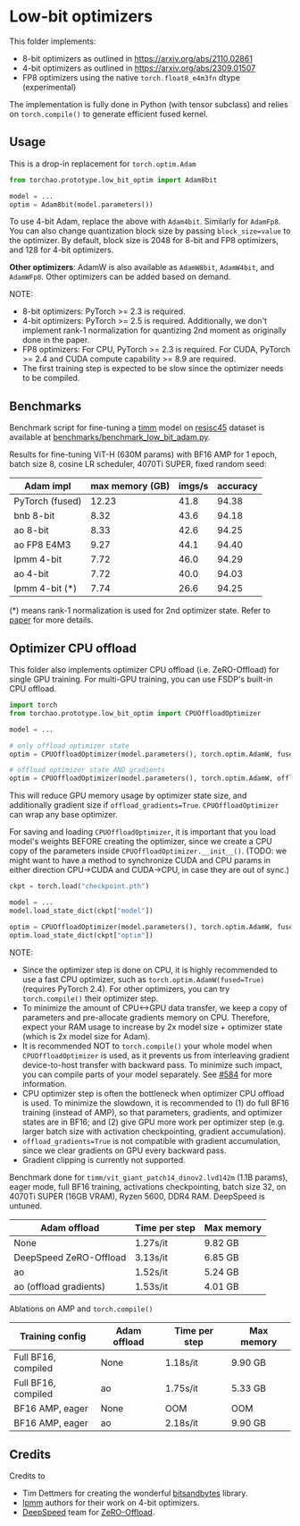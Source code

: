 # Low-bit optimizers

This folder implements:

- 8-bit optimizers as outlined in https://arxiv.org/abs/2110.02861
- 4-bit optimizers as outlined in https://arxiv.org/abs/2309.01507
- FP8 optimizers using the native `torch.float8_e4m3fn` dtype (experimental)

The implementation is fully done in Python (with tensor subclass) and relies on `torch.compile()` to generate efficient fused kernel.

## Usage

This is a drop-in replacement for `torch.optim.Adam`

```python
from torchao.prototype.low_bit_optim import Adam8bit

model = ...
optim = Adam8bit(model.parameters())
```

To use 4-bit Adam, replace the above with `Adam4bit`. Similarly for `AdamFp8`. You can also change quantization block size by passing `block_size=value` to the optimizer. By default, block size is 2048 for 8-bit and FP8 optimizers, and 128 for 4-bit optimizers.

**Other optimizers**: AdamW is also available as `AdamW8bit`, `AdamW4bit`, and `AdamWFp8`. Other optimizers can be added based on demand.

NOTE:
- 8-bit optimizers: PyTorch >= 2.3 is required.
- 4-bit optimizers: PyTorch >= 2.5 is required. Additionally, we don't implement rank-1 normalization for quantizing 2nd moment as originally done in the paper.
- FP8 optimizers: For CPU, PyTorch >= 2.3 is required. For CUDA, PyTorch >= 2.4 and CUDA compute capability >= 8.9 are required. 
- The first training step is expected to be slow since the optimizer needs to be compiled.

## Benchmarks

Benchmark script for fine-tuning a [timm](https://github.com/huggingface/pytorch-image-models) model on [resisc45](https://huggingface.co/datasets/timm/resisc45) dataset is available at [benchmarks/benchmark_low_bit_adam.py](../../../benchmarks/benchmark_low_bit_adam.py).

Results for fine-tuning ViT-H (630M params) with BF16 AMP for 1 epoch, batch size 8, cosine LR scheduler, 4070Ti SUPER, fixed random seed:

Adam impl       | max memory (GB) | imgs/s | accuracy
----------------|-----------------|--------|----------
PyTorch (fused) | 12.23           | 41.8   | 94.38
bnb 8-bit       |  8.32           | 43.6   | 94.18
ao 8-bit        |  8.33           | 42.6   | 94.25
ao FP8 E4M3     |  9.27           | 44.1   | 94.40
lpmm 4-bit      |  7.72           | 46.0   | 94.29
ao 4-bit        |  7.72           | 40.0   | 94.03
lpmm 4-bit (*)  |  7.74           | 26.6   | 94.25

(*) means rank-1 normalization is used for 2nd optimizer state. Refer to [paper](https://arxiv.org/abs/2309.01507) for more details.

## Optimizer CPU offload

This folder also implements optimizer CPU offload (i.e. ZeRO-Offload) for single GPU training. For multi-GPU training, you can use FSDP's built-in CPU offload.

```python
import torch
from torchao.prototype.low_bit_optim import CPUOffloadOptimizer

model = ...

# only offload optimizer state
optim = CPUOffloadOptimizer(model.parameters(), torch.optim.AdamW, fused=True)

# offload optimizer state AND gradients
optim = CPUOffloadOptimizer(model.parameters(), torch.optim.AdamW, offload_gradients=True, fused=True)
```

This will reduce GPU memory usage by optimizer state size, and additionally gradient size if `offload_gradients=True`. `CPUOffloadOptimizer` can wrap any base optimizer.

For saving and loading `CPUOffloadOptimizer`, it is important that you load model's weights BEFORE creating the optimizer, since we create a CPU copy of the parameters inside `CPUOffloadOptimizer.__init__()`. (TODO: we might want to have a method to synchronize CUDA and CPU params in either direction CPU->CUDA and CUDA->CPU, in case they are out of sync.)

```python
ckpt = torch.load("checkpoint.pth")

model = ...
model.load_state_dict(ckpt["model"])

optim = CPUOffloadOptimizer(model.parameters(), torch.optim.AdamW, fused=True)
optim.load_state_dict(ckpt["optim"])
```

NOTE:
- Since the optimizer step is done on CPU, it is highly recommended to use a fast CPU optimizer, such as `torch.optim.AdamW(fused=True)` (requires PyTorch 2.4). For other optimizers, you can try `torch.compile()` their optimizer step.
- To minimize the amount of CPU<->GPU data transfer, we keep a copy of parameters and pre-allocate gradients memory on CPU. Therefore, expect your RAM usage to increase by 2x model size + optimizer state (which is 2x model size for Adam).
- It is recommended NOT to `torch.compile()` your whole model when `CPUOffloadOptimizer` is used, as it prevents us from interleaving gradient device-to-host transfer with backward pass. To minimize such impact, you can compile parts of your model separately. See [#584](https://github.com/pytorch/ao/pull/584) for more information.
- CPU optimizer step is often the bottleneck when optimizer CPU offload is used. To minimize the slowdown, it is recommended to (1) do full BF16 training (instead of AMP), so that parameters, gradients, and optimizer states are in BF16; and (2) give GPU more work per optimizer step (e.g. larger batch size with activation checkpointing, gradient accumulation).
- `offload_gradients=True` is not compatible with gradient accumulation, since we clear gradients on GPU every backward pass.
- Gradient clipping is currently not supported.

Benchmark done for `timm/vit_giant_patch14_dinov2.lvd142m` (1.1B params), eager mode, full BF16 training, activations checkpointing, batch size 32, on 4070Ti SUPER (16GB VRAM), Ryzen 5600, DDR4 RAM. DeepSpeed is untuned.

Adam offload           | Time per step | Max memory
-----------------------|---------------|------------
None                   | 1.27s/it      | 9.82 GB
DeepSpeed ZeRO-Offload | 3.13s/it      | 6.85 GB
ao                     | 1.52s/it      | 5.24 GB
ao (offload gradients) | 1.53s/it      | 4.01 GB

Ablations on AMP and `torch.compile()`

Training config     | Adam offload | Time per step | Max memory
--------------------|--------------|---------------|------------
Full BF16, compiled | None         | 1.18s/it      | 9.90 GB
Full BF16, compiled | ao           | 1.75s/it      | 5.33 GB
BF16 AMP, eager     | None         | OOM           | OOM
BF16 AMP, eager     | ao           | 2.18s/it      | 9.90 GB

## Credits

Credits to

- Tim Dettmers for creating the wonderful [bitsandbytes](https://github.com/TimDettmers/bitsandbytes) library.
- [lpmm](https://github.com/thu-ml/low-bit-optimizers) authors for their work on 4-bit optimizers.
- [DeepSpeed](https://github.com/microsoft/DeepSpeed) team for [ZeRO-Offload](https://arxiv.org/abs/2101.06840).
